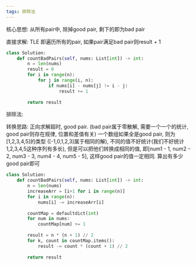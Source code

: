 ```yaml
---
tags: 排除法
---
```


核心思想: 从所有pair中, 除掉good pair, 剩下的即为bad pair

直接求解: TLE
即遍历所有的pair, 如果pair满足bad pair则result + 1
```py
class Solution:
    def countBadPairs(self, nums: List[int]) -> int:
        n = len(nums)
        result = 0
        for i in range(n):
            for j in range(i, n):
                if nums[i] - nums[j] != i - j:
                    result += 1
        
        return result
```


排除法: 

转换思路: 正向求解超时, good pair. (bad pair属于零散解, 需要一个一个的统计, good pair则存在规律, 位置和差值有关)
一个数组如果全是good pair, 则为[1,2,3,4,5]的类型 ([-1,0,1,2,3]属于相同的解), 不同的值不好统计(我们不好统计1,2,3,4,5这种序列有多长), 但是可以把他们转换成相同的值, 即[num1 - 1, num2 - 2, num3 - 3, num4 - 4, num5 - 5], 这样good pair的值一定相同. 算出有多少good pair即可
```py
class Solution:
    def countBadPairs(self, nums: List[int]) -> int:
        n = len(nums)
        increaseArr = [i+1 for i in range(n)]
        for i in range(n):
            nums[i] -= increaseArr[i]
        
        countMap = defaultdict(int)
        for num in nums:
            countMap[num] += 1
            
        result = n * (n + 1) // 2
        for k, count in countMap.items():
            result -= count * (count + 1) // 2
            
        return result
```